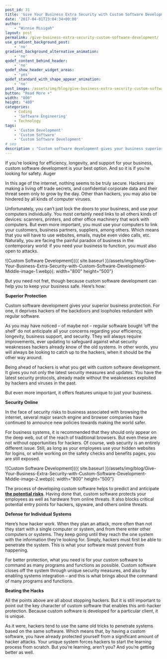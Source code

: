 ```yaml
---
post_id: 31
title: 'Give Your Business Extra Security with Custom Software Development'
date: '2017-04-01T23:04:34+00:00'
author: 
    - "Winnie Misigah"
layout: post
permalink: /give-business-extra-security-custom-software-development/
use_gradient_background_post:
    - 'no'
gradient_background_alternative_animation:
    - 'no'
qodef_content_behind_header:
    - 'no'
qodef_show_header_widget_areas:
    - 'yes'
qodef_standard_with_shape_appear_animation:
    - 'no'
post_image: /assets/img/blog/give-business-extra-security-custom-software-development-post-image.webp
button: "Read More +"
width: "800"
height: "400"
categories:
    - Coding
    - 'Software Engineering'
    - Technology
tags:
    - 'Custom Development'
    - 'Custom Software'
    - 'Custom Software Development'
# seo
description : "Custom software development gives your business superior protection. First, it deprives hackers of the backdoors and loopholes common with regular software"
---
```


If you’re looking for efficiency, longevity, and support for your business, custom software development is your best option. And so it is if you’re looking for safety. Auger

In this age of the internet, nothing seems to be truly secure. Hackers are making a living off trade secrets, and confidential corporate data and their threat seem only to grow by the day. Other than hackers, you may also be hindered by all kinds of computer viruses.

Unfortunately, you can’t just lock the doors to your business, and use your computers individually. You most certainly need links to all others kinds of devices: scanners, printers, and other office machinery that work with computers. But even more important, you must use your computers to link your customers, business partners, suppliers, among others. Which means that you will have to use websites, emails, maybe even video calls, etc. Naturally, you are facing the painful paradox of business in the contemporary world: if you need your business to function, you must also open to attacks.

![Custom Software Development]({{ site.baseurl }}/assets/img/blog/Give-Your-Business-Extra-Security-with-Custom-Software-Development-Middle-image-1.webp){: width="800" height="500"}


But you need not fret, though because custom software development can help you to keep your business safe. Here’s how:

**Superior Protection**

Custom software development gives your superior business protection. For one, it deprives hackers of the backdoors and loopholes redundant with regular software.

As you may have noticed – of maybe not – regular software bought ‘off the shelf’ do not anticipate all your concerns regarding your efficiency, longevity, business support, and security. They will always require improvements, ever updating to safeguard against what security weaknesses hackers already know of the old systems. In other words, you will always be looking to catch up to the hackers, when it should be the other way around.

Being ahead of hackers is what you get with custom software development. It gives you not only the latest security measures and updates. You have the latest security protocols, already made without the weaknesses exploited by hackers and viruses in the past.

But even more important, it offers features unique to just your business.

**Security Online**

In the face of security risks to business associated with browsing the internet, several major search engine and browser companies have continued to announce new policies towards making the world safer.

For business systems, it is recommended that they should only appear on the deep web, out of the reach of traditional browsers. But even these are not without opportunities for hackers. Of course, web security is an entirely different issue. Still, as long as your employees use your hidden websites for logins, or while working on the safety checks and benefits pages, you are still exposed.

![Custom Software Development]({{ site.baseurl }}/assets/img/blog/Give-Your-Business-Extra-Security-with-Custom-Software-Development-Middle-image-2.webp){: width="800" height="500"}


The process of developing custom software helps to predict and anticipate [**the potential risks**]({{site.baseurl}}/8-tips-to-guide-you-for-a-successful-web-based-application-for-your-business/). Having done that, custom software protects your employees as well as hardware from online threats. It also blocks critical potential entry points for hackers, spyware, and others online threats.

**Defense for Individual Systems**

Here’s how hacker work. When they plan an attack, more often than not they start with a single computer or system, and from there enter other computers or systems. They keep going until they reach the one system with the information they’re looking for. Simply, hackers must first be able to penetrate the system. This is what your software must prevent from happening.

For better protection, what you need is for your custom software to command as many programs and functions as possible. Custom software closes off the system through unique security measures, and also by enabling systems integration – and this is what brings about the command of many programs and functions.

**Beating the Hacks**

All the points above are all about stopping hackers. But it is still important to point out the key character of custom software that enables this anti-hacker protection. Because custom software is developed for a particular client, it is unique.

As it were, hackers tend to use the same old tricks to penetrate systems based on the same software. Which means that, by having a custom software, you have already protected yourself from a significant amount of hacker attacks. Your unique system forces hackers to start the learning process from scratch. But you’re learning, aren’t you? And you’re getting better as well.